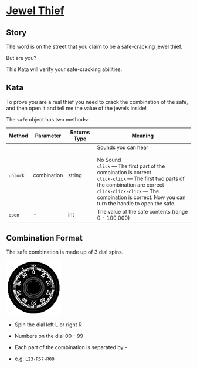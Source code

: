# [Jewel Thief](https://www.codewars.com/kata/5b40a38f6be5d82775000003)

## Story
The word is on the street that you claim to be a safe-cracking jewel thief.

But are you?

This Kata will verify your safe-cracking abilities.

## Kata
To prove you are a real thief you need to crack the combination of the safe, and then open it and tell me the value of the jewels inside!

The `safe` object has two methods:

| Method   | Parameter  | Returns Type | Meaning                                                                                                                                                                                                                                                          |
|----------|------------|--------------|------------------------------------------------------------------------------------------------------------------------------------------------------------------------------------------------------------------------------------------------------------------|
| `unlock` | combination | string       | Sounds you can hear<br><br>No Sound<br>`click` — The first part of the combination is correct<br>`click-click` — The first two parts of the combination are correct<br>`click-click-click` — The combination is correct. Now you can turn the handle to open the safe. |
| `open`   | -          | int          | The value of the safe contents (range 0 - 100,000)                                                                                                                                                                                                               |

## Combination Format

The safe combination is made up of 3 dial spins.

![dial](res\imgur.gif)

* Spin the dial left L or right R
* Numbers on the dial 00 - 99
* Each part of the combination is separated by -

* e.g. `L23-R67-R09`